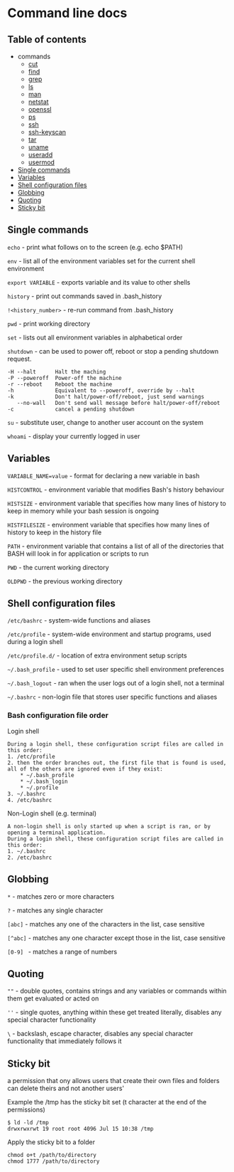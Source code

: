 # Command line docs

## Table of contents
* commands
    * [cut](cut/README.md)
    * [find](find/README.md)
    * [grep](grep/README.md)
    * [ls](ls/README.md)
    * [man](man/README.md)
    * [netstat](netstat/README.md)
    * [openssl](openssl/README.md)
    * [ps](ps/README.md)
    * [ssh](ssh/README.md)
    * [ssh-keyscan](ssh-keyscan/README.md)
    * [tar](tar/README.md)
    * [uname](uname/README.md)
    * [useradd](useradd/README.md)
    * [usermod](usermod/README.md)
* [Single commands](#single-commands)
* [Variables](#variables)
* [Shell configuration files](#shell-configuration-files)
* [Globbing](#globbing)
* [Quoting](#quoting)
* [Sticky bit](#sticky-bit)

## Single commands
`echo` - print what follows on to the screen (e.g. echo $PATH)

`env` - list all of the environment variables set for the current shell environment

`export VARIABLE` - exports variable and its value to other shells

`history` - print out commands saved in .bash_history

`!<history_number>` - re-run command from .bash_history

`pwd` - print working directory

`set` - lists out all environment variables in alphabetical order

`shutdown` - can be used to power off, reboot or stop a pending shutdown request.
```
-H --halt      Halt the maching
-P --poweroff  Power-off the machine
-r --reboot    Reboot the machine
-h             Equivalent to --poweroff, override by --halt
-k             Don't halt/power-off/reboot, just send warnings
   --no-wall   Don't send wall message before halt/power-off/reboot
-c             cancel a pending shutdown
```

`su` - substitute user, change to another user account on the system

`whoami` - display your currently logged in user

## Variables
`VARIABLE_NAME=value` - format for declaring a new variable in bash

`HISTCONTROL` - environment variable that modifies Bash's history behaviour

`HISTSIZE` - environment variable that specifies how many lines of history to keep in memory while your bash session is ongoing

`HISTFILESIZE` - environment variable that specifies how many lines of history to keep in the history file

`PATH` - environment variable that contains a list of all of the directories that BASH will look in for application or scripts to run

`PWD` - the current working directory

`OLDPWD` - the previous working directory

## Shell configuration files
`/etc/bashrc` - system-wide functions and aliases

`/etc/profile` - system-wide environment and startup programs, used during a login shell

`/etc/profile.d/` - location of extra environment setup scripts

`~/.bash_profile` - used to set user specific shell environment preferences

`~/.bash_logout` - ran when the user logs out of a login shell, not a terminal

`~/.bashrc` - non-login file that stores user specific functions and aliases

### Bash configuration file order
Login shell
```
During a login shell, these configuration script files are called in this order:
1. /etc/profile
2. then the order branches out, the first file that is found is used, all of the others are ignored even if they exist: 
    * ~/.bash_profile
    * ~/.bash_login
    * ~/.profile
3. ~/.bashrc
4. /etc/bashrc
```
Non-Login shell (e.g. terminal)
```
A non-login shell is only started up when a script is ran, or by opening a terminal application.
During a login shell, these configuration script files are called in this order:
1. ~/.bashrc
2. /etc/bashrc
```

## Globbing
`*` - matches zero or more characters

`?` - matches any single character

`[abc]` - matches any one of the characters in the list, case sensitive

`[^abc]` - matches any one character except those in the list, case sensitive

`[0-9] ` - matches a range of numbers

## Quoting
`""` - double quotes, contains strings and any variables or commands within them get evaluated or acted on

`''` - single quotes, anything within these get treated literally, disables any special character functionality

`\` - backslash, escape character, disables any special character functionality that immediately follows it

## Sticky bit
a permission that ony allows users that create their own files and folders can delete theirs and not another users'

Example the /tmp has the sticky bit set (t character at the end of the permissions)
```
$ ld -ld /tmp
drwxrwxrwt 19 root root 4096 Jul 15 10:38 /tmp 
```
Apply the sticky bit to a folder
```
chmod o+t /path/to/directory
chmod 1777 /path/to/directory
```
